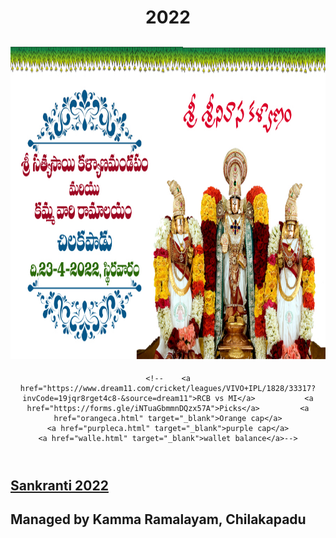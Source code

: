 <head>	<meta charset="UTF-8">	<title><center>SANKRANTI 2022</center></title>	<link rel="stylesheet" href="hw1.css"></head> <body>	<header>	<center>	<h1> 2022</h1>	</center>	<nav>		
  <h2><img src="srinivasa.jpg" alt="points" background-color="yellow" height="500" width="1300"/></h2>
<!--<a href="https://chhvap.github.io/sankranti/Sankaranti_Rangoli.html">Rangoli Results</a>	
<a href="https://chhvap.github.io/sankranti/mcresult.html">Musical chair Result</a>
<a href="https://chhvap.github.io/sankranti/lsresult.html">Lemon and Spoon Result</a>
<a href="https://chhvap.github.io/sankranti/Kabbadi.html">Kabbadi</a>
<a href="https://chhvap.github.io/sankranti/srresults.html">Sack Race Result</a>-->

	<!--	<a href="https://www.dream11.com/cricket/leagues/VIVO+IPL/1828/33317?invCode=19jqr8rget4c8-&source=dream11">RCB vs MI</a>			<a href="https://forms.gle/iNTuaGbmmnDQzx57A">Picks</a>			<a href="orangeca.html" target="_blank">Orange cap</a>
	<a href="purpleca.html" target="_blank">purple cap</a>
	<a href="walle.html" target="_blank">wallet balance</a>-->
</nav>	</header>		<main>
<a href="https://chhvap.github.io/sankranti/sankranti22.html"><h2>Sankranti 2022</h2></a>
 	<!--<center><h2>Live </h2></center><marquee><h4> will be announced soon</h4></marquee>-->
<!--iframe src="https://www.iplt20.com/match/2021/38" height="500" title="W3Schools Free Online Web Tutorials"></iframe>
 <h2><img src="ceo.jpg" alt="points" background-color="yellow" height="200" width="200"/><br>OUR CEO</h2><body style="background-color:yellow;">
 
  <h2><img src="logo.png" alt="points" background-color="yellow" height="50" width="50"/>Managed by Kamma Ramalayam, Chilakapadu </h2><body style="background-color:yellow;">-->
<H2>Managed by Kamma Ramalayam, Chilakapadu </h2>
 <!--This is comment-->
